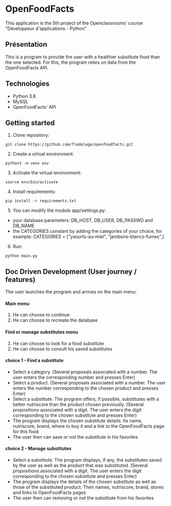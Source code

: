 
# OpenFoodFacts
This application is the 5th project of the Openclassrooms' course "Développeur d'applications - Python"

## Présentation
This is a program to provide the user with a healthier substitute food than the one selected.
For this, the program relies on data from the OpenFoodFacts API.

## Technologies
* Python 3.8
* MySQL
* OpenFoodFacts' API

## Getting started
1. Clone repository:
```
git clone https://github.com/flodelage/openfoodfacts.git
```

2. Create a virtual environment:
```
python3 -m venv env
```

3. Activate the virtual environment:
```
source env/bin/activate
```

4. Install requirements:
```
pip install -r requirements.txt
```

5. You can modify the module app/settings.py:
* your database parameters:
DB_HOST, DB_USER, DB_PASSWD and DB_NAME
* the CATEGORIES constant by adding the categories of your choice, for example: CATEGORIES = ["yaourts-au-miel", "jambons-blancs-fumes",]

6. Run:
```
python main.py
```

## Doc Driven Development (User journey / features)
The user launches the program and arrives on the main menu:
#### Main menu
1. He can choose to continue
2. He can choose to recreate the database

#### Find or manage substitutes menu
1. He can choose to look for a food substitute
2. He can choose to consult his saved substitutes

#### choice 1 - Find a substitute
* Select a category. (Several proposals associated with a number. The user enters the corresponding number and presses Enter)
* Select a product. (Several proposals associated with a number. The user enters the number corresponding to the chosen product and presses Enter)
* Select a substitute. The program offers, if possible, substitutes with a better nutriscore than the product chosen previously. (Several propositions associated with a digit. The user enters the digit corresponding to the chosen substitute and presses Enter)
* The program displays the chosen substitute details. Its name, nutriscore, brand, where to buy it and a link to the OpenFoodFacts page for this food
* The user then can save or not the substitute in his favorites

#### choice 2 - Manage substitutes
* Select a substitute. The program displays, if any, the substitutes saved by the user as well as the product that was substituted. (Several propositions associated with a digit. The user enters the digit corresponding to the chosen substitute and presses Enter)
* The program displays the details of the chosen substitute as well as those of the substituted product. Their names, nutriscore, brand, stores and links to OpenFoodFacts pages
* The user then can removing or not the substitute from his favorites
